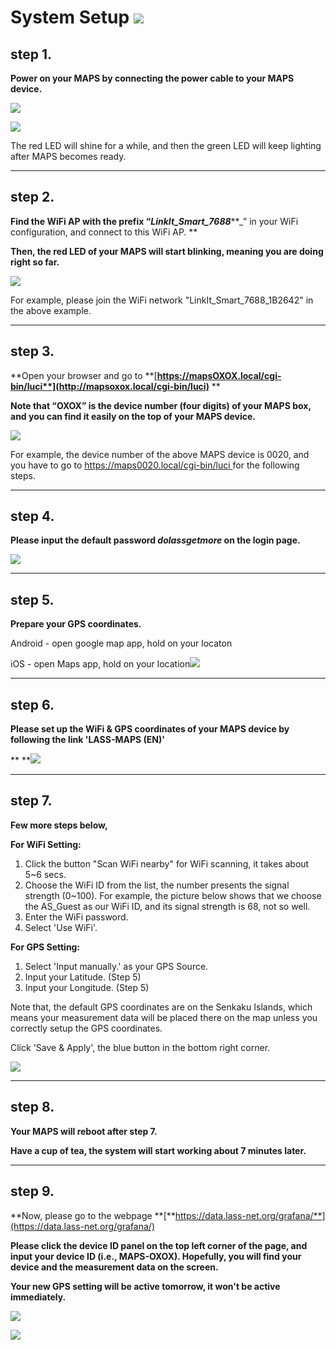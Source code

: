 # System Setup                                                                            ![](/assets/logo.png)

## step 1.

**Power on your MAPS by connecting the power cable to your MAPS device.**

![](/assets/poweron_01.png)

![](/assets/poweron_02.png)

The red LED will shine for a while, and then the green LED will keep lighting after MAPS becomes ready.

---

## step 2.

**Find the WiFi AP with the prefix “**_**LinkIt\_Smart\_7688**_**\_” in your WiFi configuration, and connect to this WiFi AP. **

**Then, the red LED of your MAPS will start blinking, meaning you are doing right so far.**

![](/assets/findap.png)

For example, please join the WiFi network "LinkIt\_Smart\_7688\_1B2642" in the above example.

---

## step 3.

**Open your browser and go to **[**https://mapsOXOX.local/cgi-bin/luci**](http://mapsoxox.local/cgi-bin/luci)** **

**Note that “OXOX” is the device number \(four digits\) of your MAPS box, and you can find it easily on the top of your MAPS device.**

![](/assets/mapssticker.png)

For example, the device number of the above MAPS device is 0020, and you have to go to [https://maps0020.local/cgi-bin/luci ](http://maps0020.local/cgi-bin/luci)for the following steps.

---

## step 4.

**Please input the default password  **_**dolassgetmore**_**  on the login page.**

![](/assets/5.1.6login.png)

---

## step 5.

**Prepare your GPS coordinates.**

Android - open google map app, hold on your locaton

iOS - open Maps app, hold on your location![](/assets/find_gps.png)

---

## step 6.

**Please set up the WiFi & GPS coordinates of your MAPS device by following the link 'LASS-MAPS \(EN\)'**

** **![](/assets/5.1.6_setting.png)

---

## step 7.

**Few more steps below,**

**For WiFi Setting:**

1. Click the button "Scan WiFi nearby" for WiFi scanning, it takes about 5~6 secs.
2. Choose the WiFi ID from the list, the number presents the signal strength \(0~100\). For example, the picture below shows that we choose the AS\_Guest as our WiFi ID, and its signal strength is 68, not so well.
3. Enter the WiFi password.
4. Select 'Use WiFi'. 

**For GPS Setting:**

1. Select 'Input manually.' as your GPS Source.
2. Input your Latitude. \(Step 5\)
3. Input your Longitude. \(Step 5\)

Note that, the default GPS coordinates are on the Senkaku Islands, which means your measurement data will be placed there on the map unless you correctly setup the GPS coordinates.

Click 'Save & Apply', the blue button in the bottom right corner.

![](/assets/5.1.6_setting_wifi_gps.png)

---

## step 8.

**Your MAPS will reboot after step 7.**

**Have a cup of tea, the system will start working about 7 minutes later.**

---

## step 9.

**Now, please go to the webpage **[**https://data.lass-net.org/grafana/**](https://data.lass-net.org/grafana/)

**Please click the device ID panel on the top left corner of the page, and input your device ID \(i.e., MAPS-OXOX\). Hopefully, you will find your device and the measurement data on the screen.**

**Your new GPS setting will be active tomorrow, it won't be active immediately.**

![](/assets/grafana01.png)

![](/assets/grafana02.png)


